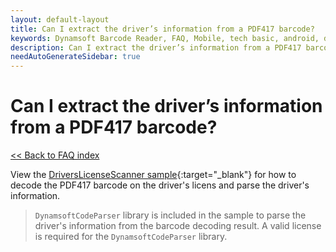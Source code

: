 ```yaml
---
layout: default-layout
title: Can I extract the driver’s information from a PDF417 barcode?
keywords: Dynamsoft Barcode Reader, FAQ, Mobile, tech basic, android, driver license, info
description: Can I extract the driver’s information from a PDF417 barcode?
needAutoGenerateSidebar: true
---
```


# Can I extract the driver’s information from a PDF417 barcode?

[<< Back to FAQ index](index.md)

View the [DriversLicenseScanner sample](https://github.com/Dynamsoft/capture-vision-mobile-samples/tree/main/Android/DriversLicenseScanner){:target="_blank"} for how to decode the PDF417 barcode on the driver's licens and parse the driver's information.

> `DynamsoftCodeParser` library is included in the sample to parse the driver's information from the barcode decoding result. A valid license is required for the `DynamsoftCodeParser` library.
